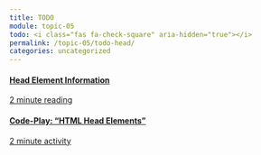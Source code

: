 ```yaml
---
title: TODO
module: topic-05
todo: <i class="fas fa-check-square" aria-hidden="true"></i>
permalink: /topic-05/todo-head/
categories: uncategorized
---
```


<div class="row text-center">
  <div class="col-lg-4">
    <div class="bs-component">
      <div class="list-group">
        <div class="list-group-item hw-item-disabled">
           <i class="icon-hw fas fa-book" aria-hidden="true"></i>
           <a href="https://www.w3schools.com/html/html_head.asp" target="_blank" class="list-group-item">
          <h4 class="list-group-item-heading">Head Element Information</h4>
          <div class="divider-hw"></div>
          <p class="list-group-item-text"><i class="far fa-clock" aria-hidden="true"></i> 2 minute reading</p>
          </a>
        </div>
      </div>
    </div>
  </div>

  <div class="col-lg-4">
    <div class="bs-component">
      <div class="list-group">
        <a href="https://codepen.io/retrog4m3r/pen/bGpmBwv" target="_blank" class="list-group-item">
          <i class="icon-hw fab fa-codepen" aria-hidden="true"></i>
          <h4 class="list-group-item-heading">Code-Play: “HTML Head Elements”</h4>
          <div class="divider-hw"></div>
          <p class="list-group-item-text"><i class="far fa-clock" aria-hidden="true"></i> 2 minute activity</p>
        </a>
      </div>
    </div>
  </div>
</div>
